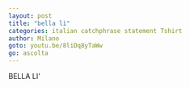 ```yaml
---
layout: post
title: "bella lì"
categories: italian catchphrase statement Tshirt
author: Milano
goto: youtu.be/8liDq8yTaWw
go: ascolta
---
```


BELLA LI'
